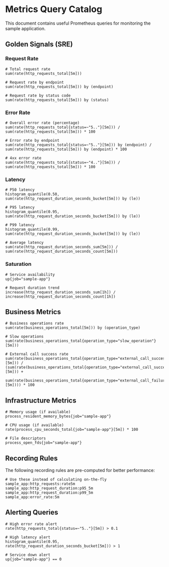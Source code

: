 # Metrics Query Catalog

This document contains useful Prometheus queries for monitoring the sample application.

## Golden Signals (SRE)

### Request Rate
```promql
# Total request rate
sum(rate(http_requests_total[5m]))

# Request rate by endpoint
sum(rate(http_requests_total[5m])) by (endpoint)

# Request rate by status code
sum(rate(http_requests_total[5m])) by (status)
```

### Error Rate
```promql
# Overall error rate (percentage)
sum(rate(http_requests_total{status=~"5.."}[5m])) / sum(rate(http_requests_total[5m])) * 100

# Error rate by endpoint
sum(rate(http_requests_total{status=~"5.."}[5m])) by (endpoint) / sum(rate(http_requests_total[5m])) by (endpoint) * 100

# 4xx error rate
sum(rate(http_requests_total{status=~"4.."}[5m])) / sum(rate(http_requests_total[5m])) * 100
```

### Latency
```promql
# P50 latency
histogram_quantile(0.50, sum(rate(http_request_duration_seconds_bucket[5m])) by (le))

# P95 latency
histogram_quantile(0.95, sum(rate(http_request_duration_seconds_bucket[5m])) by (le))

# P99 latency
histogram_quantile(0.99, sum(rate(http_request_duration_seconds_bucket[5m])) by (le))

# Average latency
sum(rate(http_request_duration_seconds_sum[5m])) / sum(rate(http_request_duration_seconds_count[5m]))
```

### Saturation
```promql
# Service availability
up{job="sample-app"}

# Request duration trend
increase(http_request_duration_seconds_sum[1h]) / increase(http_request_duration_seconds_count[1h])
```

## Business Metrics
```promql
# Business operations rate
sum(rate(business_operations_total[5m])) by (operation_type)

# Slow operations
sum(rate(business_operations_total{operation_type="slow_operation"}[5m]))

# External call success rate
sum(rate(business_operations_total{operation_type="external_call_success"}[5m])) / 
(sum(rate(business_operations_total{operation_type="external_call_success"}[5m])) + 
 sum(rate(business_operations_total{operation_type="external_call_failure"}[5m]))) * 100
```

## Infrastructure Metrics
```promql
# Memory usage (if available)
process_resident_memory_bytes{job="sample-app"}

# CPU usage (if available)
rate(process_cpu_seconds_total{job="sample-app"}[5m]) * 100

# File descriptors
process_open_fds{job="sample-app"}
```

## Recording Rules
The following recording rules are pre-computed for better performance:

```promql
# Use these instead of calculating on-the-fly
sample_app:http_requests:rate5m
sample_app:http_request_duration:p95_5m
sample_app:http_request_duration:p99_5m
sample_app:error_rate:5m
```

## Alerting Queries
```promql
# High error rate alert
rate(http_requests_total{status=~"5.."}[5m]) > 0.1

# High latency alert
histogram_quantile(0.95, rate(http_request_duration_seconds_bucket[5m])) > 1

# Service down alert
up{job="sample-app"} == 0
```